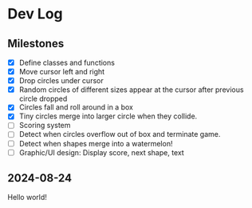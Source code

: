 # Dev Log

## Milestones

- [X] Define classes and functions
- [X] Move cursor left and right
- [X] Drop circles under cursor
- [X] Random circles of different sizes appear at the cursor after previous circle dropped
- [X] Circles fall and roll around in a box
- [X] Tiny circles merge into larger circle when they collide.
- [ ] Scoring system
- [ ] Detect when circles overflow out of box and terminate game.
- [ ] Detect when shapes merge into a watermelon!
- [ ] Graphic/UI design: Display score, next shape, text

## 2024-08-24

Hello world!